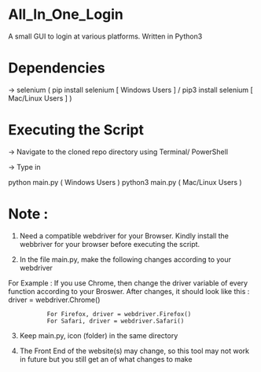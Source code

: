 # All_In_One_Login

A small GUI to login at various platforms. Written in Python3


# Dependencies

-> selenium ( pip install selenium [ Windows Users ] / pip3 install selenium [ Mac/Linux Users ] )

# Executing the Script

-> Navigate to the cloned repo directory using Terminal/ PowerShell

-> Type in 
   
   python main.py ( Windows Users )
   python3 main.py ( Mac/Linux Users )

# Note : 

1. Need a compatible webdriver for your Browser. Kindly install the webbriver for your browser before executing the script.

2. In the file main.py, make the following changes according to your webdriver

 For Example : If you use Chrome, then change the driver variable of every function according to your Broswer. 
               After changes, it should look like this : driver = webdriver.Chrome()
                 
               For Firefox, driver = webdriver.Firefox()
               For Safari, driver = webdriver.Safari()

3. Keep main.py, icon (folder) in the same directory

4. The Front End of the website(s) may change, so this tool may not work in future but you still get an of what changes to make
